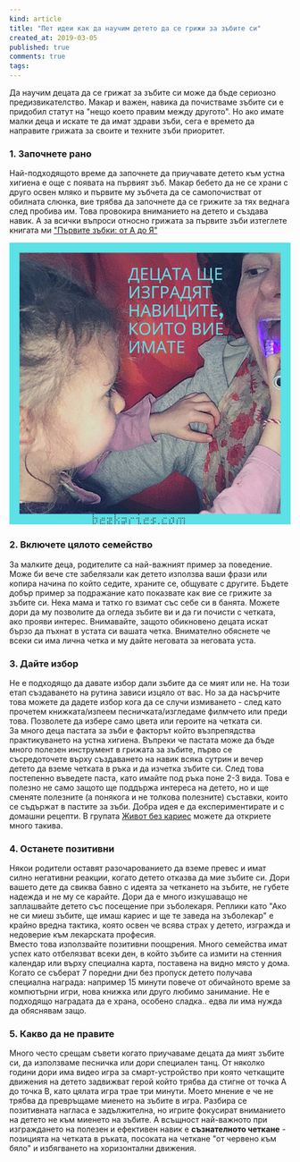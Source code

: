 ```yaml
---
kind: article
title: "Пет идеи как да научим детето да се грижи за зъбите си"
created_at: 2019-03-05
published: true
comments: true
tags:
--- 
```

Да научим децата да се грижат за зъбите си може да бъде сериозно предизвикателство. Макар и важен, навика да почистваме зъбите си е придобил статут на "нещо което правим между другото". Но ако имате малки деца и искате те да имат здрави зъби, сега е времето да направите грижата за своите и техните зъби приоритет.

### 1. Започнете рано
Най-подходящото време да започнете да приучавате детето към устна хигиена е още с появата на първият зъб. Макар бебето да не се храни с друго освен мляко и първите му зъбчета да се самопочистват от обилната слюнка, вие трябва да започнете да се грижите за тях веднага след пробива им. Това провокира вниманието на детето и създава навик. А за всички въпроси относно грижата за първите зъби изтеглете книгата ми ["Първите зъбки: от А до Я"](https://bezkaries.com/books/)

![как да научим детето да се грижи за зъбите си](/images/posts/teethcleaningroutineforkids.jpg)

<!-- more -->

### 2. Включете цялото семейство

За малките деца, родителите са най-важният пример за поведение. Може би вече сте забелязали как детето използва ваши фрази или копира начина по който седите, храните се, общувате с другите. Бъдете добър пример за подражание като показвате как вие се грижите за зъбите си. Нека мама и татко го взимат със себе си в банята. Можете дори да му позволите да огледа зъбите ви и да ги почисти с четката, ако прояви интерес. Внимавайте, защото обикновено децата искат бързо да пъхнат в устата си вашата четка. Внимателно обяснете че всеки си има лична четка и му дайте неговата за неговата уста.


### 3. Дайте избор 

Не е подходящо да давате избор дали зъбите да се мият или не. На този етап създаването на рутина зависи изцяло от вас. Но за да насърчите това можете да дадете избор кога да се случи измиването - след като прочетем книжката/изпеем песничката/изгледаме филмчето или преди това. Позволете да избере само цвета или героите на четката си.<br />
За много деца пастата за зъби е факторът който възпрепядства практикуването на устна хигиена. Въпреки че пастата може да бъде много полезен инструмент в грижата за зъбите, първо се съсредоточете върху създаването на навик всяка сутрин и вечер детето да вземе четката в ръка и да изчетка зъбите си. След това постепенно въведете паста, като имайте под ръка поне 2-3 вида. Това е полезно не само защото ще поддържа интереса на детето, но и ще сменяте полезните (а понякога и не толкова полезните) съставки, които се съдържат в пастите за зъби. Добра идея е да експериментирате и с домашни рецепти. В групата [Живот без кариес](https://www.facebook.com/groups/304559753355093/?ref=group_header) можете да откриете много такива.

### 4. Останете позитивни

Някои родители оставят разочарованието да вземе превес и имат силно негативни реакции, когато детето отказва да мие зъбите си. Дори вашето дете да свиква бавно с идеята за четкането на зъбите, не губете надежда и не му се карайте. Дори да е много изкушаващо не заплашвайте детето със посещение при зъболекаря. Реплики като "Ако не си миеш зъбите, ще имаш кариес и ще те заведа на зъболекар" е крайно вредна тактика, която освен че всява страх у детето, изгражда и недоверие към лекарската професия.<br />
Вместо това използвайте позитивни поощрения. Много семейства имат успех като отбелязват всеки ден, в който зъбите са измити на стенния календар или върху специална карта, поставена на видно място у дома. Когато се съберат 7 поредни дни без пропуск детето получава специална награда: например 15 минути повече от обичайното време за компютърни игри, нова книжка или друго любимо занимание. Не е подходящо наградата да е храна, особено сладка.. едва ли има нужда да обяснявам защо.


### 5. Какво да не правите
Много често срещам съвети когато приучаваме децата да мият зъбите си, да използваме песничка или дори специален танц. От няколко години дори има видео игра за смарт-устройство при която четкащите движения на детето задвижват герой който трябва да стигне от точка А до точка В, като цялата игра трае три минути. Моето мнение е че не трябва да превръщаме миенето на зъбите в игра. Разбира се позитивната нагласа е задължителна, но игрите фокусират вниманието на детето не към миенето на зъбите. А всъщност най-важното при изграждането на полезен и ефективен навик е **съзнателното четкане** - позицията на четката в ръката, посоката на четкане "от червено към бяло" и избягването на хоризонтални движения.




